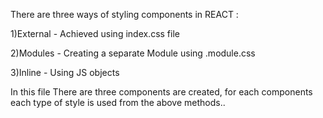 There are three ways of styling components in REACT :

1)External - Achieved using index.css file

2)Modules - Creating a separate Module using  <name>.module.css

3)Inline - Using JS objects



In this file There are three components are created, for each components each type of style is used from the above methods..
